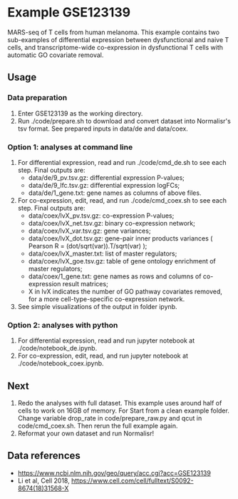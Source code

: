# Example GSE123139
MARS-seq of T cells from human melanoma. This example contains two sub-examples of differential expression between dysfunctional and naive T cells, and transcriptome-wide co-expression in dysfunctional T cells with automatic GO covariate removal.

## Usage
### Data preparation
1. Enter GSE123139 as the working directory.
2. Run ./code/prepare.sh to download and convert dataset into Normalisr's tsv format. See prepared inputs in data/de and data/coex.

### Option 1: analyses at command line
1. For differential expression, read and run ./code/cmd_de.sh to see each step. Final outputs are:
	* data/de/9_pv.tsv.gz: differential expression P-values;
	* data/de/9_lfc.tsv.gz: differential expression logFCs;
	* data/de/1_gene.txt: gene names as columns of above files.
2. For co-expression, edit, read, and run ./code/cmd_coex.sh to see each step. Final outputs are:
	* data/coex/lvX_pv.tsv.gz: co-expression P-values;
	* data/coex/lvX_net.tsv.gz: binary co-expression network;
	* data/coex/lvX_var.tsv.gz: gene variances;
	* data/coex/lvX_dot.tsv.gz: gene-pair inner products variances ( Pearson R = (dot/sqrt(var)).T/sqrt(var) );
	* data/coex/lvX_master.txt: list of master regulators;
	* data/coex/lvX_goe.tsv.gz: table of gene ontology enrichment of master regulators;
	* data/coex/1_gene.txt: gene names as rows and columns of co-expression result matrices;
	* X in lvX indicates the number of GO pathway covariates removed, for a more cell-type-specific co-expression network.
3. See simple visualizations of the output in folder ipynb.

### Option 2: analyses with python
1. For differential expression, read and run jupyter notebook at ./code/notebook_de.ipynb.
2. For co-expression, edit, read, and run jupyter notebook at ./code/notebook_coex.ipynb.

## Next
1. Redo the analyses with full dataset. This example uses around half of cells to work on 16GB of memory. For Start from a clean example folder. Change variable drop_rate in code/prepare_raw.py and qcut in code/cmd_coex.sh. Then rerun the full example again.
2. Reformat your own dataset and run Normalisr!

## Data references
* https://www.ncbi.nlm.nih.gov/geo/query/acc.cgi?acc=GSE123139
* Li et al, Cell 2018, https://www.cell.com/cell/fulltext/S0092-8674(18)31568-X
